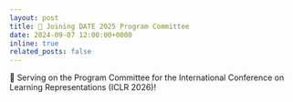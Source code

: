 ```yaml
---
layout: post
title: 🔧 Joining DATE 2025 Program Committee
date: 2024-09-07 12:00:00+0000
inline: true
related_posts: false
---
```


🔗 Serving on the Program Committee for the International Conference on Learning Representations (ICLR 2026)!